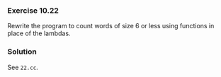 ### Exercise 10.22

Rewrite the program to count words of size 6 or less using functions in place of
the lambdas.

### Solution

See `22.cc`.
